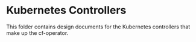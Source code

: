 # Kubernetes Controllers

This folder contains design documents for the Kubernetes controllers that make up the cf-operator.
